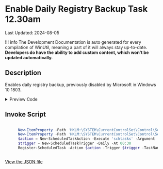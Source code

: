# Enable Daily Registry Backup Task 12.30am

Last Updated: 2024-08-05


!!! info
     The Development Documentation is auto generated for every compilation of WinUtil, meaning a part of it will always stay up-to-date. **Developers do have the ability to add custom content, which won't be updated automatically.**


## Description

Enables daily registry backup, previously disabled by Microsoft in Windows 10 1803.

<!-- BEGIN CUSTOM CONTENT -->

<!-- END CUSTOM CONTENT -->

<details>
<summary>Preview Code</summary>

```json
{
  "Content": "Enable Daily Registry Backup Task 12.30am",
  "Description": "Enables daily registry backup, previously disabled by Microsoft in Windows 10 1803.",
  "category": "Features",
  "panel": "1",
  "Order": "a017_",
  "feature": [],
  "InvokeScript": [
    "
      New-ItemProperty -Path 'HKLM:\\SYSTEM\\CurrentControlSet\\Control\\Session Manager\\Configuration Manager' -Name 'EnablePeriodicBackup' -Type DWord -Value 1 -Force
      New-ItemProperty -Path 'HKLM:\\SYSTEM\\CurrentControlSet\\Control\\Session Manager\\Configuration Manager' -Name 'BackupCount' -Type DWord -Value 2 -Force
      $action = New-ScheduledTaskAction -Execute 'schtasks' -Argument '/run /i /tn \"\\Microsoft\\Windows\\Registry\\RegIdleBackup\"'
      $trigger = New-ScheduledTaskTrigger -Daily -At 00:30
      Register-ScheduledTask -Action $action -Trigger $trigger -TaskName 'AutoRegBackup' -Description 'Create System Registry Backups' -User 'System'
      "
  ]
}
```
</details>

## Invoke Script

```powershell

      New-ItemProperty -Path 'HKLM:\SYSTEM\CurrentControlSet\Control\Session Manager\Configuration Manager' -Name 'EnablePeriodicBackup' -Type DWord -Value 1 -Force
      New-ItemProperty -Path 'HKLM:\SYSTEM\CurrentControlSet\Control\Session Manager\Configuration Manager' -Name 'BackupCount' -Type DWord -Value 2 -Force
      $action = New-ScheduledTaskAction -Execute 'schtasks' -Argument '/run /i /tn "\Microsoft\Windows\Registry\RegIdleBackup"'
      $trigger = New-ScheduledTaskTrigger -Daily -At 00:30
      Register-ScheduledTask -Action $action -Trigger $trigger -TaskName 'AutoRegBackup' -Description 'Create System Registry Backups' -User 'System'
      

```
<!-- BEGIN SECOND CUSTOM CONTENT -->

<!-- END SECOND CUSTOM CONTENT -->

[View the JSON file](https://github.com/ChrisTitusTech/winutil/tree/main/config/feature.json)

